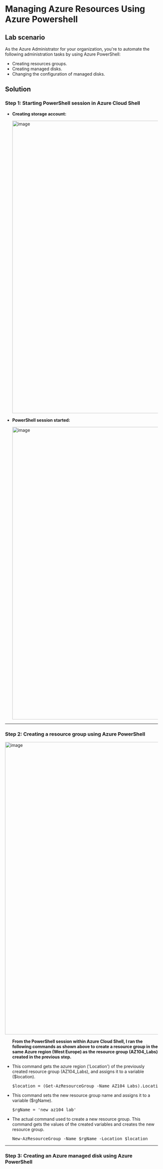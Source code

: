 <h1>Managing Azure Resources Using Azure Powershell</h1>
<h2>Lab scenario</h2>
As the Azure Administrator for your organization, you're to automate the following administration tasks by using Azure PowerShell:
<ul>
  <li>Creating resources groups.</li>
  <li>Creating managed disks.</li>
  <li>Changing the configuration of managed disks.</li>
</ul>

<h2>Solution</h2>
<h3>Step 1: Starting PowerShell session in Azure Cloud Shell</h3>
<ul>
  <li><p><b>Creating storage account:</b></p></li>
<img width="960" alt="image" src="https://github.com/devhalimah/Microsoft-Azure-Administrator-Labs/assets/64546668/2e8f0e38-7ba9-4759-99b4-ee72fdca86aa">

  <li><p><b>PowerShell session started:</b></p></li>
  <img width="960" alt="image" src="https://github.com/devhalimah/Microsoft-Azure-Administrator-Labs/assets/64546668/32ade43a-88c5-4536-ac81-98fdfb348841">
</ul>

----------------------------------------------------------------------------------------------------------
<h3>Step 2: Creating a resource group using Azure PowerShell</h3>
<img width="960" alt="image" src="https://github.com/devhalimah/Microsoft-Azure-Administrator-Labs/assets/64546668/8feb9db8-c563-4894-928e-e32654915828">
<ul>
  <b>From the PowerShell session within Azure Cloud Shell, I ran the following commands as shown above to create a resource group in the same Azure region (West Europe) as the resource group (AZ104_Labs) created in the previous step.</b>
  <p><li>This command gets the azure region ('Location') of the previously created resource group (AZ104_Labs), and assigns it to a variable ($location).
  <pre>$location = (Get-AzResourceGroup -Name AZ104_Labs).Location</pre></li>
  <li>This command sets the new resource group name and assigns it to a variable ($rgName).
  <pre>$rgName = 'new_az104_lab'</pre></li>
  <li>The actual command used to create a new resource group. This command gets the values of the created variables and creates the new resource group.
  <pre>New-AzResourceGroup -Name $rgName -Location $location</pre></li>
</p></ul>

----------------------------------------------------------------------------------------------------------
<h3>Step 3: Creating an Azure managed disk using Azure PowerShell</h3>
